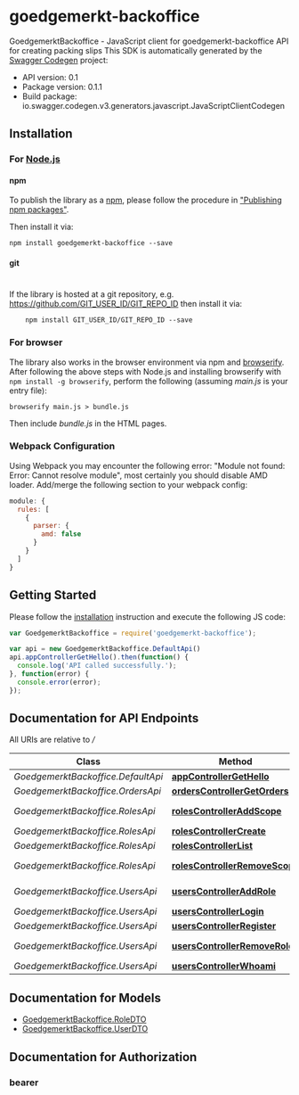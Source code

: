 # goedgemerkt-backoffice

GoedgemerktBackoffice - JavaScript client for goedgemerkt-backoffice
API for creating packing slips
This SDK is automatically generated by the [Swagger Codegen](https://github.com/swagger-api/swagger-codegen) project:

- API version: 0.1
- Package version: 0.1.1
- Build package: io.swagger.codegen.v3.generators.javascript.JavaScriptClientCodegen

## Installation

### For [Node.js](https://nodejs.org/)

#### npm

To publish the library as a [npm](https://www.npmjs.com/),
please follow the procedure in ["Publishing npm packages"](https://docs.npmjs.com/getting-started/publishing-npm-packages).

Then install it via:

```shell
npm install goedgemerkt-backoffice --save
```

#### git
#
If the library is hosted at a git repository, e.g.
https://github.com/GIT_USER_ID/GIT_REPO_ID
then install it via:

```shell
    npm install GIT_USER_ID/GIT_REPO_ID --save
```

### For browser

The library also works in the browser environment via npm and [browserify](http://browserify.org/). After following
the above steps with Node.js and installing browserify with `npm install -g browserify`,
perform the following (assuming *main.js* is your entry file):

```shell
browserify main.js > bundle.js
```

Then include *bundle.js* in the HTML pages.

### Webpack Configuration

Using Webpack you may encounter the following error: "Module not found: Error:
Cannot resolve module", most certainly you should disable AMD loader. Add/merge
the following section to your webpack config:

```javascript
module: {
  rules: [
    {
      parser: {
        amd: false
      }
    }
  ]
}
```

## Getting Started

Please follow the [installation](#installation) instruction and execute the following JS code:

```javascript
var GoedgemerktBackoffice = require('goedgemerkt-backoffice');

var api = new GoedgemerktBackoffice.DefaultApi()
api.appControllerGetHello().then(function() {
  console.log('API called successfully.');
}, function(error) {
  console.error(error);
});

```

## Documentation for API Endpoints

All URIs are relative to */*

Class | Method | HTTP request | Description
------------ | ------------- | ------------- | -------------
*GoedgemerktBackoffice.DefaultApi* | [**appControllerGetHello**](docs/DefaultApi.md#appControllerGetHello) | **GET** / | 
*GoedgemerktBackoffice.OrdersApi* | [**ordersControllerGetOrders**](docs/OrdersApi.md#ordersControllerGetOrders) | **GET** /orders | 
*GoedgemerktBackoffice.RolesApi* | [**rolesControllerAddScope**](docs/RolesApi.md#rolesControllerAddScope) | **PATCH** /roles/scopes/add | 
*GoedgemerktBackoffice.RolesApi* | [**rolesControllerCreate**](docs/RolesApi.md#rolesControllerCreate) | **POST** /roles | 
*GoedgemerktBackoffice.RolesApi* | [**rolesControllerList**](docs/RolesApi.md#rolesControllerList) | **GET** /roles | 
*GoedgemerktBackoffice.RolesApi* | [**rolesControllerRemoveScope**](docs/RolesApi.md#rolesControllerRemoveScope) | **PATCH** /roles/scopes/remove | 
*GoedgemerktBackoffice.UsersApi* | [**usersControllerAddRole**](docs/UsersApi.md#usersControllerAddRole) | **PATCH** /users/{id}/roles/{role} | 
*GoedgemerktBackoffice.UsersApi* | [**usersControllerLogin**](docs/UsersApi.md#usersControllerLogin) | **POST** /users/login | 
*GoedgemerktBackoffice.UsersApi* | [**usersControllerRegister**](docs/UsersApi.md#usersControllerRegister) | **POST** /users/register | 
*GoedgemerktBackoffice.UsersApi* | [**usersControllerRemoveRole**](docs/UsersApi.md#usersControllerRemoveRole) | **DELETE** /users/{id}/roles/{role} | 
*GoedgemerktBackoffice.UsersApi* | [**usersControllerWhoami**](docs/UsersApi.md#usersControllerWhoami) | **GET** /users/whoami | 

## Documentation for Models

 - [GoedgemerktBackoffice.RoleDTO](docs/RoleDTO.md)
 - [GoedgemerktBackoffice.UserDTO](docs/UserDTO.md)

## Documentation for Authorization


### bearer


